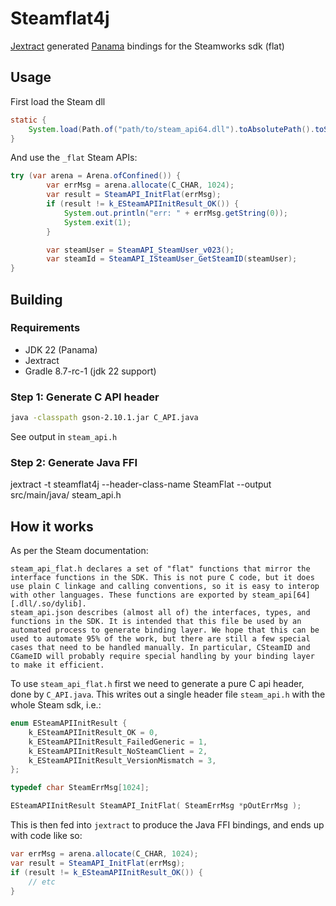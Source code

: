 # Steamflat4j
[Jextract](https://jdk.java.net/jextract/) generated [Panama](https://openjdk.org/projects/panama/) bindings for the Steamworks sdk (flat)

## Usage
First load the Steam dll
```java
static {
    System.load(Path.of("path/to/steam_api64.dll").toAbsolutePath().toString());
}
```

And use the `_flat` Steam APIs:

```java
try (var arena = Arena.ofConfined()) {
        var errMsg = arena.allocate(C_CHAR, 1024);
        var result = SteamAPI_InitFlat(errMsg);
        if (result != k_ESteamAPIInitResult_OK()) {
            System.out.println("err: " + errMsg.getString(0));
            System.exit(1);
        }

        var steamUser = SteamAPI_SteamUser_v023();
        var steamId = SteamAPI_ISteamUser_GetSteamID(steamUser);
}
```


## Building
### Requirements
- JDK 22 (Panama)
- Jextract
- Gradle 8.7-rc-1 (jdk 22 support)

### Step 1: Generate C API header
```sh
java -classpath gson-2.10.1.jar C_API.java
```
See output in `steam_api.h`

### Step 2: Generate Java FFI
jextract -t steamflat4j --header-class-name SteamFlat --output src/main/java/ steam_api.h


## How it works
As per the Steam documentation:
```
steam_api_flat.h declares a set of "flat" functions that mirror the interface functions in the SDK. This is not pure C code, but it does use plain C linkage and calling conventions, so it is easy to interop with other languages. These functions are exported by steam_api[64][.dll/.so/dylib].
steam_api.json describes (almost all of) the interfaces, types, and functions in the SDK. It is intended that this file be used by an automated process to generate binding layer. We hope that this can be used to automate 95% of the work, but there are still a few special cases that need to be handled manually. In particular, CSteamID and CGameID will probably require special handling by your binding layer to make it efficient.
```

To use `steam_api_flat.h` first we need to generate a pure C api header, done by `C_API.java`.
This writes out a single header file `steam_api.h` with the whole Steam sdk, i.e.:
```c
enum ESteamAPIInitResult {
	k_ESteamAPIInitResult_OK = 0,
	k_ESteamAPIInitResult_FailedGeneric = 1,
	k_ESteamAPIInitResult_NoSteamClient = 2,
	k_ESteamAPIInitResult_VersionMismatch = 3,
};

typedef char SteamErrMsg[1024];

ESteamAPIInitResult SteamAPI_InitFlat( SteamErrMsg *pOutErrMsg );
```

This is then fed into `jextract` to produce the Java FFI bindings, and ends up with code like so:
```java
var errMsg = arena.allocate(C_CHAR, 1024);
var result = SteamAPI_InitFlat(errMsg);
if (result != k_ESteamAPIInitResult_OK()) {
    // etc
}
```